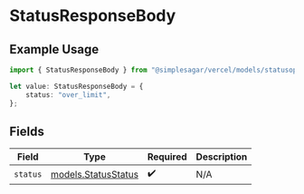# StatusResponseBody

## Example Usage

```typescript
import { StatusResponseBody } from "@simplesagar/vercel/models/statusop.js";

let value: StatusResponseBody = {
    status: "over_limit",
};
```

## Fields

| Field                                            | Type                                             | Required                                         | Description                                      |
| ------------------------------------------------ | ------------------------------------------------ | ------------------------------------------------ | ------------------------------------------------ |
| `status`                                         | [models.StatusStatus](../models/statusstatus.md) | :heavy_check_mark:                               | N/A                                              |